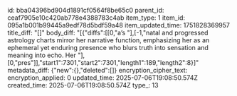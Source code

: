 id: bba04396bd904d1891cf0564f8be65c0
parent_id: ceaf7905e10c420ab778e4388783c4ab
item_type: 1
item_id: 095a1b001b99445a9edf78d5bdf59a48
item_updated_time: 1751828369957
title_diff: "[]"
body_diff: "[{\"diffs\":[[0,\"a’s \"],[-1,\"natal and progressed astrology charts mirror her narrative function, emphasizing her as an ephemeral yet enduring presence who blurs truth into sensation and meaning into echo. Her \"],[0,\"pres\"]],\"start1\":7301,\"start2\":7301,\"length1\":189,\"length2\":8}]"
metadata_diff: {"new":{},"deleted":[]}
encryption_cipher_text: 
encryption_applied: 0
updated_time: 2025-07-06T19:08:50.574Z
created_time: 2025-07-06T19:08:50.574Z
type_: 13